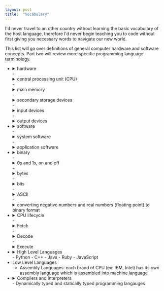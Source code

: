 ```yaml
---
layout: post
title:  "Vocabulary"
---
```


I'd never travel to an other country without learning the basic vocabulary of the host language, therefore I'd never begin teaching you to code without first giving you necessary words to navigate our new world.

This list will go over definitions of general computer hardware and software concepts. Part two will review more specific programming language terminology.

-   <details>
    <summary>hardware</summary>
    <br>
    All of the physical devices or components that a computer is made of. This includes the CPU, main memory and secondary storage devices.
    <br><br>
    </details>
    - <details>
        <summary>central processing unit (CPU)</summary>
        <br>
        The Central Processing Unit is the part of a computer that actually runs programs. It's the most important component in a computer; without it, your computer could not run software.
        <br><br>
        CPUs are small chips known as <i>microprocessors</i>.
        <br><br>
        </details>
    - <details>
        <summary>main memory</summary>
        <br>
         The main memory is where the computer stores a program while the program is runnig, along with the data that the pogram is working with. This is refered to as RAM, or random access memory.
         <br><br>
         The CPU is able to quickly access data stored at any random location in RAM. RAM is volitile; it is only used for temporary storage. When the computer is turned off, the contents of RAM are erased.
        <br><br>
        </details>
    - <details>
        <summary>secondary storage devices</summary>
        <br>
        This type of memory holds data in your computer for long periods of time, even when there is no power to the computer. The disk drive is a common type of secondary storage. Another popular secondary storage drive is the solid state drive. External hard drives can be used as secondary storage devices as well - this includes USB (thumb) drives.
        <br><br>
        </details>
    - <details>
        <summary>input devices</summary>
        <br>
        A device that collects user input such as your computers keyboard or mouse.
        <br><br>
        </details>
    - <details>
        <summary>output devices</summary>
        <br>
        A device that produces output for the user, such as speakers, printers or monitors.
        <br><br>
        </details>
- <details>
    <summary>software</summary>
    <br>
    Everything a computer does depends on the software installed on that computer. A computer cannot do anything without software. Generally, there are to categories of software: system software and application software.
    <br><br>
    </details>
    - <details>
        <summary>system software</summary>
        <br>
        Operating systems such as Windows 10 or OSX are examples of system software. It's the most fundimental set of programs on a computer which controls the internal operations of the computer's hardware and manages all of the devices connected to the computer.
        <br><br>
        Utility programs perform a specialized task for the computer, such as a virus scanner.
        <br>
        Software development tools refer to specific programs that programmers use to create, modify and test software.
        <br><br>
        </details>
    - <details>
        <summary>application software</summary>
        <br>
        These are programs that users spend most of their time running. These include Microsoft Word, Pages, web browsers such as Chrome and installed game programs.
        <br><br>
        </details>
- <details>
    <summary>binary</summary>
    <br>
    Every computer stores data using binary - a sequence of 0s and 1s.
    <br><br>
    The only language a computer understands is machine language, so every programming language has to be eventually reduced to 0s and 1s for a computer to execute its instructions.
    <br><br>
    </details>
    - <details>
        <summary>0s and 1s, on and off</summary>
        <br>
        This is how you dropdown.
        <br><br>
        </details>
    - <details>
        <summary>bytes</summary>
        <br>
        Memory within your computer is divided into small storage locations called bytes. One byte can store one letter of the alphabet, or one small number. Todays computers have billions of bytes of memory.
        <br><br>
        When a piece of data is stored in a byte, the computer sets the eight bits to an on/off (1/0) pattern that represents the data.
        <br><br>
        </details>
    - <details>
        <summary>bits</summary>
        <br>
        Bits represent a binary digit. 8 bits are equal to 1 byte.
        <br><br>
        A binary number looks something like this:
        10011101 - there are eight columns and in each column is a 0 or a 1. Each column has a numerical value that we can use to tell what real number it is.
        <br><br>
        128 | 64 &nbsp;| 32 &nbsp;| 16 &nbsp;&nbsp;|&nbsp; 8 &nbsp;|&nbsp; 4 &nbsp;| 2 &nbsp;| 1<br>
        &nbsp;1&nbsp;&nbsp;&nbsp;&nbsp;|&nbsp;&nbsp;0&nbsp;&nbsp;&nbsp;|&nbsp;&nbsp;0&nbsp;&nbsp;&nbsp;|&nbsp;&nbsp;&nbsp;1&nbsp;&nbsp;&nbsp;|&nbsp;1&nbsp;&nbsp;&nbsp;|&nbsp;1&nbsp;&nbsp;&nbsp;|&nbsp;0&nbsp;&nbsp;|&nbsp;1
          <hr>
          To know what number this is, we need to add all of the numbers that are corresponding to "1" values.
          <br>
          <pre>128 + 16 + 8 + 4 + 1 = 157</pre>
          Therefore <pre>10011101</pre> is equal to <pre>157</pre>
        <br><br>
        </details>
    - <details>
        <summary>ASCII</summary>
        <br>
        ASCII stands for the American Standard Code for Information Interchange. it is a set of 128 numeric codes that represent the English letters, punctuation marks and other characters. The ASCII code for uppercase A is 65. So, when you type an uppercase A on your computer keyboard, the number 65 is stored in memory as binary number 01000001.
        <br><br>
        </details>
    - <details>
        <summary>converting negative numbers and real numbers (floating point) to binary format</summary>
        <br>
        This is how you dropdown.
        <br><br>
        </details>
- <details>
    <summary>CPU lifecycle</summary>
    <br>
    This is how you dropdown.
    <br><br>
    </details>
    - <details>
        <summary>Fetch</summary>
        <br>
        This is how you dropdown.
        <br><br>
        </details>
    - <details>
        <summary>Decode</summary>
        <br>
        This is how you dropdown.
        <br><br>
        </details>
    - <details>
        <summary>Execute</summary>
        <br>
        This is how you dropdown.
        <br><br>
        </details>
- <details>
    <summary>High Level Languages</summary>
    <br>
    This is how you dropdown.
    <br><br>
    </details>
    - Python
    - C++
    - Java
    - Ruby
    - JavaScript
- Low Level Languages
    - Assembly Languages: each brand of CPU (ex: IBM, Intel) has its own assembly language which is assembled into machine language
- <details>
    <summary>Compilers and Interpreters</summary>
    <br>
        Compiled and interpreted programming languages
    <br><br>
    </details>
    - Dynamically typed and statically typed programming langauges